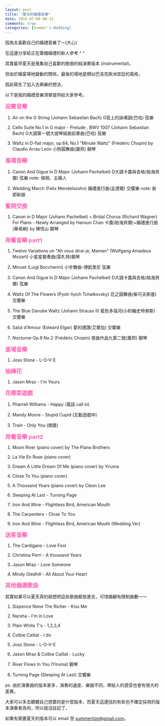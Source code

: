 ```yaml
---
layout: post
title: "夏天的婚禮音樂"
date: 2016-07-09 08:15
comments: true
categories: [Summer's Wedding]
---
```


因為太喜歡自己的婚禮音樂了～(大心)

在這邊分享給正在籌備婚禮的新人參考 ^ ^

其實最早夏天是蒐集自己喜歡的歌曲的純演奏版本 (instrumental)，

但由於婚宴場地變動的關係，最後的場地是類似巴洛克歐洲宮廷的風格，

因此萌生了加入古典樂的想法，

以下是我的婚禮音樂清單提供給大家參考。

<b><font size="+1" color="#FF60AF">迎賓音樂</font></b>
	
1.  Air on the G String (Johann Sebastian Bach) G弦上的詠嘆調(巴哈) 弦樂

1.  Cello Suite No.1 in G major - Prelude , BWV 1007 (Johann Sebastian Bach) G大調第一號大提琴組曲前奏曲(巴哈) 弦樂

1.  Waltz in D-flat major, op.64, No.1 "Minute Waltz" (Frédéric Chopin) by Claudio Arrau León 小狗圓舞曲(蕭邦) 鋼琴


<b><font size="+1" color="#FF60AF">進場音樂</font></b>

1.  Canon And Gigue In D Major (Johann Pachelbel) D大調卡農與吉格(帕海貝爾) 弦樂 note: 儐相、主婚人

1.  Wedding March (Felix Mendelssohn) 婚禮進行曲(孟德爾) 交響樂 note: 新郎新娘


<b><font size="+1" color="#FF60AF">誓詞交換</font></b>

1.  Canon in D Major (Johann Pachelbel) + Bridal Chorus (Richard Wagner) For Piano - Newly Arranged by Hansun Chan
卡農(帕海貝爾)+婚禮進行曲(華格納) by 陳恆山 鋼琴


<b><font size="+1" color="#FF60AF">用餐音樂 part1</font></b>

1.  Twelve Variations on "Ah vous dirai-je, Maman" (Wolfgang Amadeus Mozart) 小星星變奏曲(莫札特)鋼琴

1.  Minuet (Luigi Boccherini) 小步舞曲-博凱里尼 弦樂

1.  Canon And Gigue In D Major (Johann Pachelbel) D大調卡農與吉格(帕海貝爾) 弦樂

1.  Waltz Of The Flowers (Pyotr Ilyich Tchaikovsky) 花之圓舞曲(柴可夫斯基) 交響樂

1.  The Blue Danube Waltz (Johann Strauss II) 藍色多瑙河(小約翰史特勞斯) 交響樂

1.  Salut d'Amour (Edward Elgar) 愛的禮讚(艾爾加) 交響樂

1.  Nocturne Op.9 No.2 (Frédéric Chopin) 夜曲作品九第二號(蕭邦) 鋼琴

<b><font size="+1" color="#FF60AF">進場音樂</font></b>

1.  Joss Stone - L-O-V-E

<b><font size="+1" color="#FF60AF">抽捧花</font></b>

1.  Jason Mraz - I'm Yours

<b><font size="+1" color="#FF60AF">花椰菜遊戲</font></b>

1.  Pharrell Williams - Happy (電話 call in)

1.  Mandy Moore - Stupid Cupid (互動遊戲中)

1.  Train - Only You (頒獎)

<b><font size="+1" color="#FF60AF">用餐音樂 part2</font></b>

1.  Moon River (piano cover) by The Piano Brothers

1.  La Vie En Rose (piano cover)

1.  Dream A Little Dream Of Me (piano cover) by Yiruma

1.  Close To You (piano cover)

1.  A Thousand Years (piano cover) by Cleon Lee

1.  Sleeping At Last - Turning Page

1.  Iron And Wine - Flightless Bird, American Mouth

1.  The Carpenters - Close To You

1.  Iron And Wine - Flightless Bird, American Mouth (Wedding Ver)

<b><font size="+1" color="#FF60AF">送客音樂</font></b>

1.  The Cardigans - Love Fool

1.  Christina Perri - A thousand Years

1.  Jason Mraz - Love Someone

1.  Mindy Gledhill - All About Your Heart


<b><font size="+1" color="#FF60AF">其他備選歌曲</font></b>

其實如果可以夏天真的超想把這些歌曲都放進去，可惜婚顧有限制曲數～～

1.  Sixpence None The Richer - Kiss Me

1.  Narsha - I'm in Love

1.  Plain White T's - 1,2,3,4

1.  Colbie Caillat - I do

1.  Joss Stone - L-O-V-E

1.  Jason Mraz & Colbie Caillat - Lucky

1.  River Flows In You (Yiruma) 鋼琴

1.  Turning Page (Sleeping At Last) 交響樂 

ps. 由於演奏曲的版本甚多，演奏的速度、樂器不同，帶給人的感受也會有很大的差異，

大家可以多去聽聽自己想要的是什麼版本，而夏天這邊找的有些也不確定採用的版本演奏者為何，所以就沒註記了，

如果有需要夏天的版本可以 email 至 [summerlize@gmail.com](mailto:summerlize@gmail.com)。
